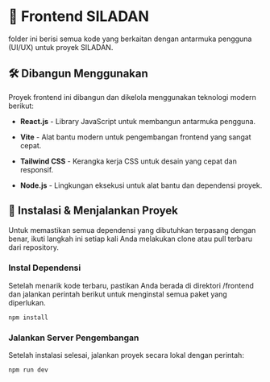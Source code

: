 # 📂 Frontend SILADAN

folder ini berisi semua kode yang berkaitan dengan antarmuka pengguna (UI/UX) untuk proyek SILADAN.

## 🛠️ Dibangun Menggunakan

Proyek frontend ini dibangun dan dikelola menggunakan teknologi modern berikut:

- **React.js** - Library JavaScript untuk membangun antarmuka pengguna.

- **Vite** - Alat bantu modern untuk pengembangan frontend yang sangat cepat.

-  **Tailwind CSS** - Kerangka kerja CSS untuk desain yang cepat dan responsif.

- **Node.js** - Lingkungan eksekusi untuk alat bantu dan dependensi proyek.

## 🚀 Instalasi & Menjalankan Proyek

Untuk memastikan semua dependensi yang dibutuhkan terpasang dengan benar, ikuti langkah ini setiap kali Anda melakukan clone atau pull terbaru dari repository.

### Instal Dependensi
Setelah menarik kode terbaru, pastikan Anda berada di direktori /frontend dan jalankan perintah berikut untuk menginstal semua paket yang diperlukan.

```npm install```

### Jalankan Server Pengembangan

Setelah instalasi selesai, jalankan proyek secara lokal dengan perintah:

```npm run dev```
